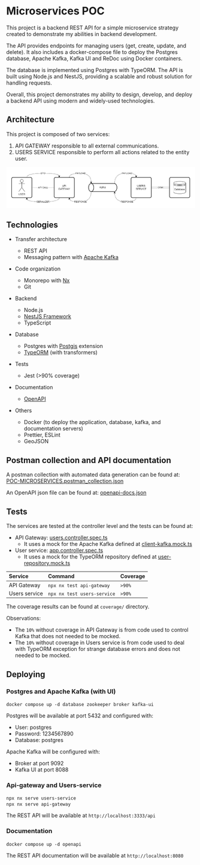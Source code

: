 # Microservices POC

This project is a backend REST API for a simple microservice strategy created to demonstrate my abilities in backend development.

The API provides endpoints for managing users (get, create, update, and delete). It also includes a docker-compose file to deploy the Postgres database, Apache Kafka, Kafka UI and ReDoc using Docker containers.

The database is implemented using Postgres with TypeORM. The API is built using Node.js and NestJS, providing a scalable and robust solution for handling requests.

Overall, this project demonstrates my ability to design, develop, and deploy a backend API using modern and widely-used technologies.

## Architecture

This project is composed of two services:
1. API GATEWAY responsible to all external communications.
2. USERS SERVICE responsible to perform all actions related to the entity user.

![Project architecture](docs/images/architecture.png)

## Technologies

- Transfer architecture
  - REST API
  - Messaging pattern with [Apache Kafka](https://kafka.apache.org/)

- Code organization
  - Monorepo with [Nx](https://nx.dev/)
  - Git

- Backend
  - Node.js
  - [NestJS Framework](https://docs.nestjs.com/)
  - TypeScript

- Database
  - Postgres with [Postgis](https://postgis.net/) extension
  - [TypeORM](https://typeorm.io/) (with transformers)

- Tests
  - Jest (>90% coverage)

- Documentation
  - [OpenAPI](https://www.openapis.org/)

- Others
  - Docker (to deploy the application, database, kafka, and documentation servers)
  - Prettier, ESLint
  - GeoJSON

## Postman collection and API documentation

A postman collection with automated data generation can be found at: [POC-MICROSERVICES.postman_collection.json](docs/postman/POC-MICROSERVICES.postman_collection.json)

An OpenAPI json file can be found at: [openapi-docs.json](apps/api-gateway/docs/openapi/openapi-docs.json)

## Tests

The services are tested at the controller level and the tests can be found at:
- API Gateway: [users.controller.spec.ts](apps/api-gateway/src/app/users/users.controller.spec.ts)
  - It uses a mock for the Apache Kafka defined at [client-kafka.mock.ts](apps/api-gateway/src/app/users/mocks/client-kafka.mock.ts)
- User service: [app.controller.spec.ts](apps/users-service/src/app/app.controller.spec.ts)
  - It uses a mock for the TypeORM repository defined at [user-repository.mock.ts](apps/users-service/src/app/mocks/user-repository.mock.ts)

| Service       | Command                     | Coverage |
| :---          | :---                        | :---     |
| API Gateway   | `npx nx test api-gateway`   | `>90%`   |
| Users service | `npx nx test users-service` | `>90%`   |

The coverage results can be found at `coverage/` directory.

Observations:
- The `10%` without coverage in API Gateway is from code used to control Kafka that does not needed to be mocked.
- The `10%` without coverage in Users service is from code used to deal with TypeORM exception for strange database errors and does not needed to be mocked.


## Deploying

### Postgres and Apache Kafka (with UI)

```shell
docker compose up -d database zookeeper broker kafka-ui
```

Postgres will be available at port 5432 and configured with:
- User: postgres
- Password: 1234567890
- Database: postgres

Apache Kafka will be configured with:
- Broker at port 9092
- Kafka UI at port 8088

### Api-gateway and Users-service

```shell
npx nx serve users-service
npx nx serve api-gateway
```

The REST API will be available at `http://localhost:3333/api`

### Documentation

```shell
docker compose up -d openapi
```

The REST API documentation will be available at `http://localhost:8080`
